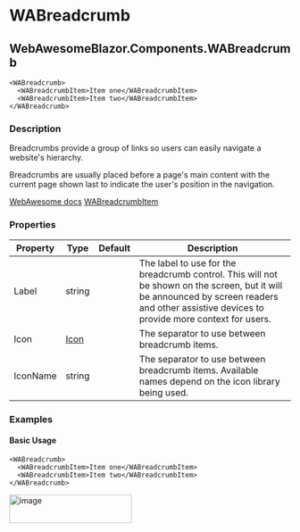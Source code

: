 # WABreadcrumb
## WebAwesomeBlazor.Components.WABreadcrumb

```HTML+Razor
<WABreadcrumb>
  <WABreadcrumbItem>Item one</WABreadcrumbItem>
  <WABreadcrumbItem>Item two</WABreadcrumbItem>
</WABreadcrumb>
```

### Description
Breadcrumbs provide a group of links so users can easily navigate a website's hierarchy.

Breadcrumbs are usually placed before a page's main content with the current page shown last to indicate the user's position in the navigation.

[WebAwesome docs](https://webawesome.com/docs/breadcrumb)
[WABreadcrumbItem](/docs/WABreadcrumbItem.md)

### Properties
| Property | Type   | Default | Description                              |
|----------|--------|---------|------------------------------------------|
| Label    | string |  | The label to use for the breadcrumb control. This will not be shown on the screen, but it will be announced by screen readers and other assistive devices to provide more context for users.                     |
| Icon    | [Icon](/docs/IconClass) |        | The separator to use between breadcrumb items.                     |
| IconName    | string |    | The separator to use between breadcrumb items. Available names depend on the icon library being used.                     |

### Examples

#### Basic Usage
```HTML+Razor
<WABreadcrumb>
  <WABreadcrumbItem>Item one</WABreadcrumbItem>
  <WABreadcrumbItem>Item two</WABreadcrumbItem>
</WABreadcrumb>
```
<img width="219" height="51" alt="image" src="https://github.com/user-attachments/assets/604d8745-8da7-41b6-9128-927193b20a2d" />
